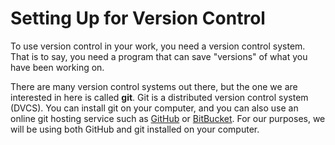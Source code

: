 # Setting Up for Version Control

To use version control in your work, you need a version control system. That is to say, you need a program that can save "versions" of what you have been working on.

There are many version control systems out there, but the one we are interested in here is called **git**. Git is a distributed version control system (DVCS). You can install git on your computer, and you can also use an online git hosting service such as [GitHub](https://github.com/) or [BitBucket](https://bitbucket.org/). For our purposes, we will be using both GitHub and git installed on your computer.
